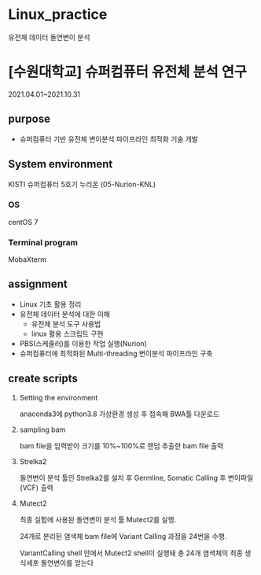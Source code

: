 # Linux_practice
유전체 데이터 돌연변이 분석

# [수원대학교] 슈퍼컴퓨터 유전체 분석 연구
2021.04.01~2021.10.31

## purpose
- 슈퍼컴퓨터 기반 유전체 변이분석 파이프라인 최적화 기술 개발

## System environment
KISTI 슈퍼컴퓨터 5호기 누리온 (05-Nurion-KNL)
### OS
centOS 7
### Terminal program
MobaXterm

## assignment
- Linux 기초 활용 정리
- 유전체 데이터 분석에 대한 이해
  - 유전체 분석 도구 사용법
  - linux 활용 스크립트 구현
- PBS(스케줄러)를 이용한 작업 실행(Nurion)
- 슈퍼컴퓨터에 최적화된 Multi-threading 변이분석 파이프라인 구축
## create scripts
1. Setting the environment
 
    anaconda3에 python3.8 가상환경 생성 후 접속해 BWA툴 다운로드 
  
2. sampling  bam

    bam file을 입력받아 크기를 10%~100%로 랜덤 추출한 bam file 출력
  
3. Strelka2
 
    돌연변이 분석 툴인 Strelka2를 설치 후 Germline, Somatic Calling 후 변이파일(VCF) 출력
    
4. Mutect2 

    최종 실험에 사용된 돌연변이 분석 툴 Mutect2를 실행. 
    
    24개로 분리된 염색체 bam file에 Variant Calling 과정을 24번을 수행.
    
    VariantCalling shell 안에서 Mutect2 shell이 실행돼 총 24개 염색체의 최종 생식세포 돌연변이를 얻는다
